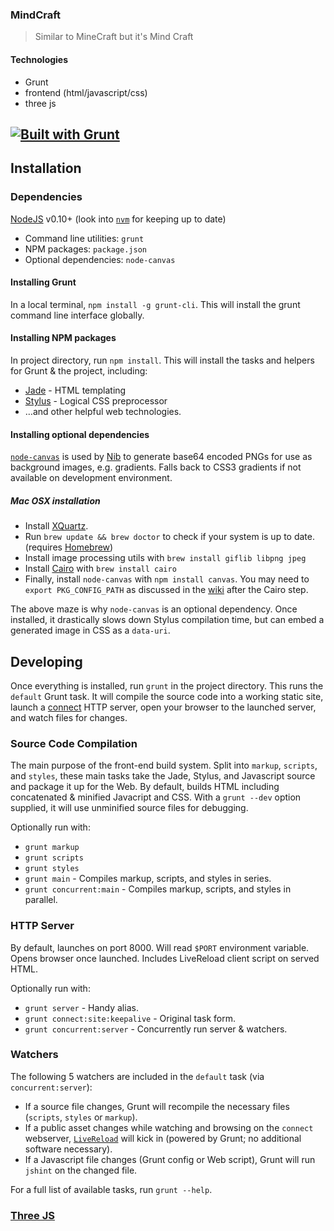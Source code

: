 ### MindCraft
> Similar to MineCraft but it's Mind Craft

#### Technologies
* Grunt
* frontend (html/javascript/css)
* three js

## [![Built with Grunt](https://cdn.gruntjs.com/builtwith.png)](http://gruntjs.com/)

## Installation

### Dependencies

[NodeJS](http://nodejs.org/) v0.10+ (look into [`nvm`](https://github.com/creationix/nvm) for keeping up to date)

* Command line utilities: `grunt`
* NPM packages: `package.json`
* Optional dependencies: `node-canvas`

#### Installing Grunt

In a local terminal, `npm install -g grunt-cli`. This will install the grunt command line interface globally.

#### Installing NPM packages

In project directory, run `npm install`. This will install the tasks and helpers for Grunt & the project, including:

* [Jade](http://jade-lang.com) - HTML templating
* [Stylus](http://learnboost.github.io/stylus/) - Logical CSS preprocessor
* …and other helpful web technologies.

#### Installing optional dependencies

[`node-canvas`](https://github.com/learnboost/node-canvas) is used by [Nib](http://visionmedia.github.io/nib/) to generate base64 encoded PNGs for use as background images, e.g. gradients. Falls back to CSS3 gradients if not available on development environment.

##### Mac OSX installation

* Install [XQuartz](https://xquartz.macosforge.org/landing/).
* Run `brew update && brew doctor` to check if your system is up to date. (requires [Homebrew](http://brew.sh/))
* Install image processing utils with `brew install giflib libpng jpeg`
* Install [Cairo](http://cairographics.org/) with `brew install cairo`
* Finally, install `node-canvas` with `npm install canvas`. You may need to `export PKG_CONFIG_PATH` as discussed in the [wiki](https://github.com/LearnBoost/node-canvas/wiki/Installation---OSX) after the Cairo step.

The above maze is why `node-canvas` is an optional dependency. Once installed, it drastically slows down Stylus compilation time, but can embed a generated image in CSS as a `data-uri`.

## Developing

Once everything is installed, run `grunt` in the project directory. This runs the `default` Grunt task. It will compile the source code into a working static site, launch a [connect](http://www.senchalabs.org/connect/) HTTP server, open your browser to the launched server, and watch files for changes.

### Source Code Compilation

The main purpose of the front-end build system. Split into `markup`, `scripts`, and `styles`, these main tasks take the Jade, Stylus, and Javascript source and package it up for the Web. By default, builds HTML including concatenated & minified Javacript and CSS. With a `grunt --dev` option supplied, it will use unminified source files for debugging.

Optionally run with:

* `grunt markup`
* `grunt scripts`
* `grunt styles`
* `grunt main` - Compiles markup, scripts, and styles in series.
* `grunt concurrent:main` - Compiles markup, scripts, and styles in parallel.

### HTTP Server

By default, launches on port 8000. Will read `$PORT` environment variable. Opens browser once launched. Includes LiveReload client script on served HTML.

Optionally run with:

* `grunt server` - Handy alias.
* `grunt connect:site:keepalive` - Original task form.
* `grunt concurrent:server` - Concurrently run server & watchers.

### Watchers

The following 5 watchers are included in the `default` task (via `concurrent:server`):

* If a source file changes, Grunt will recompile the necessary files (`scripts`, `styles` or `markup`).
* If a public asset changes while watching and browsing on the `connect` webserver, [`LiveReload`](http://livereload.com/) will kick in (powered by Grunt; no additional software necessary).
* If a Javascript file changes (Grunt config or Web script), Grunt will run `jshint` on the changed file.

For a full list of available tasks, run `grunt --help`.

### [Three JS](http://threejs.org/docs/)
